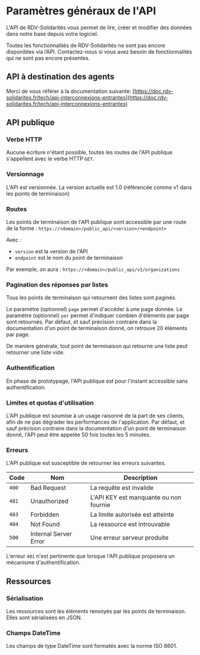 # Paramètres généraux de l'API

L'API de RDV-Solidarités vous permet de lire, créer et modifier des données dans notre base depuis votre logiciel.

Toutes les fonctionnalités de RDV-Solidarités ne sont pas encore disponibles via l’API. Contactez-nous si vous avez besoin de fonctionnalités qui ne sont pas encore présentes.

## API à destination des agents

Merci de vous référer à la documentation suivante: [https://doc.rdv-solidarites.fr/tech/api-interconnexions-entrantes](https://doc.rdv-solidarites.fr/tech/api-interconnexions-entrantes)

## API publique

### Verbe HTTP

Aucune écriture n'étant possible, toutes les routes de l'API publique s'appellent avec le verbe HTTP `GET`.

### Versionnage

L'API est versionnée. La version actuelle est 1.0 (référencée comme v1 dans les points de terminaison)

### Routes

Les points de terminaison de l'API publique sont accessible par une route de la forme : `https://<domain>/public_api/<version>/<endpoint>`

Avec :

- `version` est la version de l'API
- `endpoint` est le nom du point de terminaison

Par exemple, on aura : `https://<domain>/public_api/v1/organizations`

### Pagination des réponses par listes

Tous les points de terminaison qui retournent des listes sont paginés.

Le paramètre (optionnel) `page` permet d'accéder à une page donnée. Le paramètre (optionnel) `per` permet d'indiquer combien d'éléments par page sont retournés. Par défaut, et sauf précision contraire dans la documentation d'un point de terminaison donné, on retrouve 20 éléments par page.

De manière générale, tout point de terminaison qui retourne une liste peut retourner une liste vide.

### Authentification

En phase de prototypage, l'API publique est pour l'instant accessible sans authentification.

### Limites et quotas d'utilisation

L'API publique est soumise à un usage raisonné de la part de ses clients, afin de ne pas dégrader les performances de l'application. Par défaut, et sauf précision contraire dans la documentation d'un point de terminaison donné, l'API peut être appelée 50 fois toutes les 5 minutes.

### Erreurs

L'API publique est susceptible de retourner les erreurs suivantes.

| Code  | Nom                   | Description                            |
| ----  | --------              | --------                               |
| `400` | Bad Request           | La requête est invalide                |
| `401` | Unauthorized          | L'API KEY est manquante ou non fournie |
| `403` | Forbidden             | La limite autorisée est atteinte       |
| `404` | Not Found             | La ressource est introuvable           |
| `500` | Internal Server Error | Une erreur serveur produite            |

L'erreur `401` n'est pertinente que lorsque l'API publique proposera un mécanisme d'authentification.

## Ressources

### Sérialisation

Les ressources sont les éléments renvoyés par les points de terminaison. Elles sont sérialisées en JSON.

### Champs DateTime

Les champs de type DateTime sont formatés avec la norme ISO 8601.

